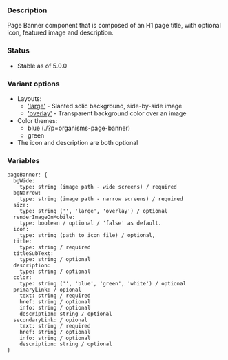 ### Description
Page Banner component that is composed of an H1 page title, with optional icon, featured image and description.

### Status
* Stable as of 5.0.0

### Variant options
* Layouts: 
  - ['large'](./?p=organisms-page-banner-as-large) - Slanted solic background, side-by-side image
  - ['overlay'](./?p=organisms-page-banner-as-overlay) - Transparent background color over an image
* Color themes:
  - blue (./?p=organisms-page-banner)
  - green
* The icon and description are both optional

### Variables
~~~
pageBanner: {
  bgWide:
    type: string (image path - wide screens) / required
  bgNarrow:
    type: string (image path - narrow screens) / required
  size:
    type: string ('', 'large', 'overlay') / optional
  renderImageOnMobile:
    type: boolean / optional / 'false' as default.
  icon:
    type: string (path to icon file) / optional,
  title:
    type: string / required
  titleSubText:
    type: string / optional
  description:
    type: string / optional
  color:
    type: string ('', 'blue', 'green', 'white') / optional
  primaryLink: / opional
    text: string / required
    href: string / optional
    info: string / optional
    description: string / optional
  secondaryLink: / opional
    text: string / required
    href: string / optional
    info: string / optional
    description: string / optional
}
~~~